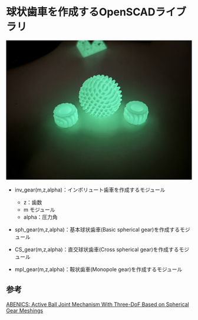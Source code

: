 # 球状歯車を作成するOpenSCADライブラリ

![球状歯車](img/gear.jpeg)

- inv_gear(m,z,alpha)：インボリュート歯車を作成するモジュール
    - z：歯数
    - m モジュール
    - alpha：圧力角

- sph_gear(m,z,alpha)：基本球状歯車(Basic spherical gear)を作成するモジュール
- CS_gear(m,z,alpha)：直交球状歯車(Cross spherical gear)を作成するモジュール
- mpl_gear(m,z,alpha)：鞍状歯車(Monopole gear)を作成するモジュール

## 参考
[ABENICS: Active Ball Joint Mechanism With Three-DoF Based on Spherical Gear Meshings](https://ieeexplore.ieee.org/document/9415699)
